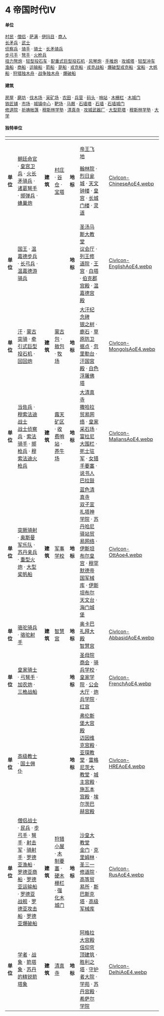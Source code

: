# 4 帝国时代IV

#### 单位

[村民](readme/dan-wei/cun-min.md) · [僧侣](readme/dan-wei/seng-lv.md) · [萨满](https://seicing.com/html/aoe2/unitaoe4/%E8%90%A8%E6%BB%A1.html?civ=mon) · [伊玛目](https://seicing.com/html/aoe2/unitaoe4/%E4%BC%8A%E7%8E%9B%E7%9B%AE.html?civ=abb) · [商人](readme/dan-wei/shang-ren.md)\
[长矛兵](https://seicing.com/html/aoe2/unitaoe4/%E9%95%BF%E7%9F%9B%E5%85%B5.html?civ=chi) · [武士](https://seicing.com/html/aoe2/unitaoe4/%E6%AD%A6%E5%A3%AB.html?civ=eng) \
[侦察兵](https://seicing.com/html/aoe2/unitaoe4/%E4%BE%A6%E5%AF%9F%E5%85%B5.html?civ=chi) · [骑手](https://seicing.com/html/aoe2/unitaoe4/%E9%AA%91%E6%89%8B.html?civ=chi) · [骑士](https://seicing.com/html/aoe2/unitaoe4/%E9%AA%91%E5%A3%AB.html?civ=eng) · [长矛骑兵](https://seicing.com/html/aoe2/unitaoe4/%E9%95%BF%E7%9F%9B%E9%AA%91%E5%85%B5.html?civ=chi)\
[步弓手](https://seicing.com/html/aoe2/unitaoe4/%E6%AD%A5%E5%BC%93%E6%89%8B.html?civ=chi) · [弩手](https://seicing.com/html/aoe2/unitaoe4/%E5%BC%A9%E6%89%8B.html?civ=chi) · [火枪兵](https://seicing.com/html/aoe2/unitaoe4/%E7%81%AB%E6%9E%AA%E5%85%B5.html?civ=chi)\
[扭力弩炮](https://seicing.com/html/aoe2/unitaoe4/%E6%89%AD%E5%8A%9B%E5%BC%A9%E7%82%AE.html?civ=chi) · [轻型投石车](https://seicing.com/html/aoe2/unitaoe4/%E8%BD%BB%E5%9E%8B%E6%8A%95%E7%9F%B3%E8%BD%A6.html?civ=eng) · [配重式巨型投石机](https://seicing.com/html/aoe2/unitaoe4/%E9%85%8D%E9%87%8D%E5%BC%8F%E5%B7%A8%E5%9E%8B%E6%8A%95%E7%9F%B3%E6%9C%BA.html?civ=chi) · [风琴炮](https://seicing.com/html/aoe2/unitaoe4/%E9%A3%8E%E7%90%B4%E7%82%AE.html?civ=eng) · [手推炮](https://seicing.com/html/aoe2/unitaoe4/%E6%89%8B%E6%8E%A8%E7%82%AE.html?civ=chi) · [攻城塔](https://seicing.com/html/aoe2/unitaoe4/%E6%94%BB%E5%9F%8E%E5%A1%94.html?civ=chi) · [轻型冲车](https://seicing.com/html/aoe2/unitaoe4/%E8%BD%BB%E5%9E%8B%E5%86%B2%E8%BD%A6.html?civ=chi)\
[渔船](https://seicing.com/html/aoe2/unitaoe4/%E6%B8%94%E8%88%B9.html?civ=chi) · [商船](https://seicing.com/html/aoe2/unitaoe4/%E5%95%86%E8%88%B9.html?civ=chi) · [运输船](https://seicing.com/html/aoe2/unitaoe4/%E8%BF%90%E8%BE%93%E8%88%B9.html?civ=chi) · [箭船](https://seicing.com/html/aoe2/unitaoe4/%E7%AE%AD%E8%88%B9.html?civ=eng) · [趸船](https://seicing.com/html/aoe2/unitaoe4/%E8%B6%B8%E8%88%B9.html?civ=eng) · [戎克船](https://seicing.com/html/aoe2/unitaoe4/%E6%88%8E%E5%85%8B%E8%88%B9.html?civ=chi) · [戎克战船](https://seicing.com/html/aoe2/unitaoe4/%E6%88%8E%E5%85%8B%E6%88%98%E8%88%B9.html?civ=chi) · [爆破型戎克船](https://seicing.com/html/aoe2/unitaoe4/%E7%88%86%E7%A0%B4%E5%9E%8B%E6%88%8E%E5%85%8B%E8%88%B9.html?civ=chi) · [宝船](https://seicing.com/html/aoe2/unitaoe4/%E5%AE%9D%E8%88%B9.html?civ=chi) · [大帆船](https://seicing.com/html/aoe2/unitaoe4/%E5%A4%A7%E5%B8%86%E8%88%B9.html?civ=eng) · [狩猎独木舟](https://seicing.com/html/aoe2/unitaoe4/%E7%8B%A9%E7%8C%8E%E7%8B%AC%E6%9C%A8%E8%88%9F.html?civ=mal) · [战争独木舟](https://seicing.com/html/aoe2/unitaoe4/%E6%88%98%E4%BA%89%E7%8B%AC%E6%9C%A8%E8%88%9F.html?civ=mal) · [爆破船](https://seicing.com/html/aoe2/unitaoe4/%E7%88%86%E7%A0%B4%E8%88%B9.html?civ=mal)

#### 建筑

[房屋](https://seicing.com/html/aoe2/buildingsaoe4/%E6%88%BF%E5%B1%8B.html?civ=chi?civ=chi) · [磨坊](https://seicing.com/html/aoe2/buildingsaoe4/%E7%A3%A8%E5%9D%8A.html?civ=chi?civ=chi) · [伐木场](https://seicing.com/html/aoe2/buildingsaoe4/%E4%BC%90%E6%9C%A8%E5%9C%BA.html?civ=chi) · [采矿场](https://seicing.com/html/aoe2/buildingsaoe4/%E9%87%87%E7%9F%BF%E5%9C%BA.html?civ=chi) · [农田](https://seicing.com/html/aoe2/buildingsaoe4/%E5%86%9C%E7%94%B0.html?civ=chi) · [兵营](https://seicing.com/html/aoe2/buildingsaoe4/%E5%85%B5%E8%90%A5.html?civ=chi) · [码头](https://seicing.com/html/aoe2/buildingsaoe4/%E7%A0%81%E5%A4%B4.html?civ=chi) · [哨站](https://seicing.com/html/aoe2/buildingsaoe4/%E5%93%A8%E7%AB%99.html?civ=chi) · [木栅栏](https://seicing.com/html/aoe2/buildingsaoe4/%E6%9C%A8%E6%A0%85%E6%A0%8F.html?civ=chi) · [木城门](https://seicing.com/html/aoe2/buildingsaoe4/%E6%9C%A8%E5%9F%8E%E9%97%A8.html?civ=chi)\
[铁匠铺](https://seicing.com/html/aoe2/buildingsaoe4/%E9%93%81%E5%8C%A0%E9%93%BA.html?civ=chi) · [市场](https://seicing.com/html/aoe2/buildingsaoe4/%E5%B8%82%E5%9C%BA.html?civ=chi) · [城镇中心](https://seicing.com/html/aoe2/buildingsaoe4/%E5%9F%8E%E9%95%87%E4%B8%AD%E5%BF%83.html?civ=chi) · [靶场](https://seicing.com/html/aoe2/buildingsaoe4/%E9%9D%B6%E5%9C%BA.html?civ=chi) · [马厩](https://seicing.com/html/aoe2/buildingsaoe4/%E9%A9%AC%E5%8E%A9.html?civ=chi) · [石墙塔](https://seicing.com/html/aoe2/buildingsaoe4/%E7%9F%B3%E5%A2%99%E5%A1%94.html?civ=chi) · [石墙](https://seicing.com/html/aoe2/buildingsaoe4/%E7%9F%B3%E5%A2%99.html?civ=chi) · [石墙城门](https://seicing.com/html/aoe2/buildingsaoe4/%E7%9F%B3%E5%A2%99%E5%9F%8E%E9%97%A8.html?civ=chi)\
[修道院](https://seicing.com/html/aoe2/buildingsaoe4/%E4%BF%AE%E9%81%93%E9%99%A2.html?civ=chi) · [祈祷帐篷](https://seicing.com/html/aoe2/buildingsaoe4/%E7%A5%88%E7%A5%B7%E5%B8%90%E7%AF%B7.html?civ=mon) · [穆斯林学塾](https://seicing.com/html/aoe2/buildingsaoe4/%E7%A9%86%E6%96%AF%E6%9E%97%E5%AD%A6%E5%A1%BE.html?civ=sul) · [清真寺](https://seicing.com/html/aoe2/buildingsaoe4/%E6%B8%85%E7%9C%9F%E5%AF%BA.html?civ=abb) · [攻城武器厂](https://seicing.com/html/aoe2/buildingsaoe4/%E6%94%BB%E5%9F%8E%E6%AD%A6%E5%99%A8%E5%8E%82.html?civ=chi) · [大型箭塔](https://seicing.com/html/aoe2/buildingsaoe4/%E5%A4%A7%E5%9E%8B%E7%AE%AD%E5%A1%94.html?civ=chi) · [穆斯林学塾](https://seicing.com/html/aoe2/buildingsaoe4/%E7%A9%86%E6%96%AF%E6%9E%97%E5%AD%A6%E5%A1%BE.html?civ=sul) · [大学](https://seicing.com/html/aoe2/buildingsaoe4/%E5%A4%A7%E5%AD%A6.html?civ=chi)

#### 独特单位

<table data-card-size="large" data-view="cards"><thead><tr><th></th><th></th><th></th><th></th><th></th><th></th><th data-hidden data-type="files"></th><th data-hidden data-card-cover data-type="files"></th></tr></thead><tbody><tr><td><strong>单位</strong></td><td><img src="https://seicing-1257171891.cos.ap-nanjing.myqcloud.com/3fatcatpool/aoe4/tech/Unique.png" alt=""><a href="https://seicing.com/html/aoe2/unitaoe4/%E6%9C%9D%E5%BB%B7%E5%91%BD%E5%AE%98.html">朝廷命官</a> · <img src="https://seicing-1257171891.cos.ap-nanjing.myqcloud.com/3fatcatpool/aoe4/tech/Unique.png" alt=""><a href="https://seicing.com/html/aoe2/unitaoe4/%E7%9A%87%E5%AE%AB%E5%8D%AB%E5%85%B5.html">皇宫卫兵</a> · <img src="https://seicing-1257171891.cos.ap-nanjing.myqcloud.com/3fatcatpool/aoe4/tech/Unique.png" alt=""><a href="https://seicing.com/html/aoe2/unitaoe4/%E7%81%AB%E9%95%BF%E7%9F%9B%E9%AA%91%E5%85%B5.html">火长矛骑兵</a> · <img src="https://seicing-1257171891.cos.ap-nanjing.myqcloud.com/3fatcatpool/aoe4/tech/Unique.png" alt=""><a href="https://seicing.com/html/aoe2/unitaoe4/%E8%AF%B8%E8%91%9B%E5%BC%A9%E6%89%8B.html">诸葛弩手</a> · <img src="https://seicing-1257171891.cos.ap-nanjing.myqcloud.com/3fatcatpool/aoe4/tech/Unique.png" alt=""><a href="https://seicing.com/html/aoe2/unitaoe4/%E6%8E%B7%E5%BC%B9%E5%85%B5.html">掷弹兵</a> · <img src="https://seicing-1257171891.cos.ap-nanjing.myqcloud.com/3fatcatpool/aoe4/tech/Unique.png" alt=""><a href="https://seicing.com/html/aoe2/unitaoe4/%E8%9C%82%E5%B7%A2%E7%82%AE.html">蜂巢炮</a></td><td><strong>建筑</strong></td><td><img src="https://seicing-1257171891.cos.ap-nanjing.myqcloud.com/3fatcatpool/aoe4/tech/Unique.png" alt=""><a href="https://seicing.com/html/aoe2/buildingsaoe4/%E6%9D%91%E5%BA%84.html?civ=chi">村庄</a> · <img src="https://seicing-1257171891.cos.ap-nanjing.myqcloud.com/3fatcatpool/aoe4/tech/Unique.png" alt=""><a href="https://seicing.com/html/aoe2/buildingsaoe4/%E8%B0%B7%E4%BB%93.html?civ=chi">谷仓</a> · <img src="https://seicing-1257171891.cos.ap-nanjing.myqcloud.com/3fatcatpool/aoe4/tech/Unique.png" alt=""><a href="https://seicing.com/html/aoe2/buildingsaoe4/%E5%AE%9D%E5%A1%94.html?civ=chi">宝塔</a></td><td><strong>地标</strong></td><td><p><a href="https://seicing.com/html/aoe2/buildingsaoe4/landmark/%E5%B8%9D%E7%8E%8B%E9%A3%9E%E5%9C%B0.html?civ=chi">帝王飞地</a></p><p><a href="https://seicing.com/html/aoe2/buildingsaoe4/landmark/%E7%BF%B0%E6%9E%97%E9%99%A2.html?civ=chi">翰林院</a> · <a href="https://seicing.com/html/aoe2/buildingsaoe4/landmark/%E7%83%88%E6%97%A5%E7%93%AE%E5%9F%8E.html?civ=chi">烈日瓮城</a> · <a href="https://seicing.com/html/aoe2/buildingsaoe4/landmark/%E5%A4%A9%E6%96%87%E9%92%9F%E6%A5%BC.html?civ=chi">天文钟楼</a> · <a href="https://seicing.com/html/aoe2/buildingsaoe4/landmark/%E7%9A%87%E5%AE%AB.html?civ=chi">皇宫</a> · <a href="https://seicing.com/html/aoe2/buildingsaoe4/landmark/%E9%95%BF%E5%9F%8E%E9%97%A8%E6%A5%BC.html?civ=chi">长城门楼</a> · <a href="https://seicing.com/html/aoe2/buildingsaoe4/landmark/%E7%81%B5%E9%81%93.html?civ=chi">灵道</a></p></td><td></td><td><a href=".gitbook/assets/CivIcon-ChineseAoE4.webp">CivIcon-ChineseAoE4.webp</a></td></tr><tr><td><strong>单位</strong></td><td><img src="https://seicing-1257171891.cos.ap-nanjing.myqcloud.com/3fatcatpool/aoe4/tech/Unique.png" alt=""><a href="https://seicing.com/html/aoe2/unitaoe4/%E5%9B%BD%E7%8E%8B.html">国王</a> · <img src="https://seicing-1257171891.cos.ap-nanjing.myqcloud.com/3fatcatpool/aoe4/tech/Unique.png" alt=""><a href="https://seicing.com/html/aoe2/unitaoe4/%E6%B8%A9%E5%98%89%E5%BE%B7%E6%AD%A5%E5%85%B5.html">温嘉德步兵</a> · <img src="https://seicing-1257171891.cos.ap-nanjing.myqcloud.com/3fatcatpool/aoe4/tech/Unique.png" alt=""><a href="https://seicing.com/html/aoe2/unitaoe4/%E9%95%BF%E5%BC%93%E5%85%B5.html">长弓兵</a> · <img src="https://seicing-1257171891.cos.ap-nanjing.myqcloud.com/3fatcatpool/aoe4/tech/Unique.png" alt=""><a href="https://seicing.com/html/aoe2/unitaoe4/%E6%B8%A9%E5%98%89%E5%BE%B7%E6%B8%B8%E9%AA%91%E5%85%B5.html">温嘉德游骑兵</a></td><td></td><td></td><td><strong>地标</strong></td><td><a href="https://seicing.com/html/aoe2/buildingsaoe4/landmark/%E5%9C%A3%E6%B1%A4%E9%A9%AC%E6%96%AF%E5%A4%A7%E6%95%99%E5%A0%82.html?civ=eng">圣汤马斯大教堂</a><br><a href="https://seicing.com/html/aoe2/buildingsaoe4/landmark/%E8%AE%AE%E4%BC%9A%E5%8E%85.html?civ=eng">议会厅</a> · <a href="https://seicing.com/html/aoe2/buildingsaoe4/landmark/%E5%88%97%E7%8E%8B%E4%BF%AE%E9%81%93%E9%99%A2.html?civ=eng">列王修道院</a> · <a href="https://seicing.com/html/aoe2/buildingsaoe4/landmark/%E7%8E%8B%E5%AE%AB.html?civ=eng">王宫</a> · <a href="https://seicing.com/html/aoe2/buildingsaoe4/landmark/%E7%99%BD%E5%A1%94.html?civ=eng">白塔</a> · <a href="https://seicing.com/html/aoe2/buildingsaoe4/landmark/%E4%BC%AF%E5%85%8B%E9%83%A1%E5%AE%AB%E6%AE%BF.html?civ=eng">伯克郡宫殿</a> · <a href="https://seicing.com/html/aoe2/buildingsaoe4/landmark/%E6%B8%A9%E5%98%89%E5%BE%B7%E5%AE%AB%E6%AE%BF.html?civ=eng">温嘉德宫殿</a></td><td></td><td><a href=".gitbook/assets/CivIcon-EnglishAoE4.webp">CivIcon-EnglishAoE4.webp</a></td></tr><tr><td><strong>单位</strong></td><td><img src="https://seicing-1257171891.cos.ap-nanjing.myqcloud.com/3fatcatpool/aoe4/tech/Unique.png" alt=""><a href="https://seicing.com/html/aoe2/unitaoe4/%E6%B1%97.html">汗</a> · <img src="https://seicing-1257171891.cos.ap-nanjing.myqcloud.com/3fatcatpool/aoe4/tech/Unique.png" alt=""><a href="https://seicing.com/html/aoe2/unitaoe4/%E8%92%99%E5%8F%A4%E7%AA%81%E9%AA%91.html">蒙古突骑</a> · <img src="https://seicing-1257171891.cos.ap-nanjing.myqcloud.com/3fatcatpool/aoe4/tech/Unique.png" alt=""><a href="https://seicing.com/html/aoe2/unitaoe4/%E7%89%B5%E5%BC%95%E5%BC%8F%E5%B7%A8%E5%9E%8B%E6%8A%95%E7%9F%B3%E6%9C%BA.html">牵引式巨型投石机</a> · <img src="https://seicing-1257171891.cos.ap-nanjing.myqcloud.com/3fatcatpool/aoe4/tech/Unique.png" alt=""><a href="https://seicing.com/html/aoe2/unitaoe4/%E5%9B%9E%E5%9B%9E%E7%82%AE.html">回回炮</a></td><td><strong>建筑</strong></td><td><img src="https://seicing-1257171891.cos.ap-nanjing.myqcloud.com/3fatcatpool/aoe4/tech/Unique.png" alt=""><a href="https://seicing.com/html/aoe2/buildingsaoe4/%E8%92%99%E5%8F%A4%E5%8C%85.html?civ=mon">蒙古包</a> · <img src="https://seicing-1257171891.cos.ap-nanjing.myqcloud.com/3fatcatpool/aoe4/tech/Unique.png" alt=""><a href="https://seicing.com/html/aoe2/buildingsaoe4/%E6%95%96%E5%8C%85.html?civ=mon">敖包</a> · <img src="https://seicing-1257171891.cos.ap-nanjing.myqcloud.com/3fatcatpool/aoe4/tech/Unique.png" alt=""><a href="https://seicing.com/html/aoe2/buildingsaoe4/%E7%89%A7%E5%9C%BA.html?civ=mon">牧场</a> </td><td><strong>地标</strong></td><td><a href="https://seicing.com/html/aoe2/buildingsaoe4/landmark/%E5%A4%A7%E6%B1%97%E7%BA%AA%E5%BF%B5%E7%A2%91.html?civ=mon">大汗纪念碑</a><br><a href="https://seicing.com/html/aoe2/buildingsaoe4/landmark/%E9%93%B6%E4%B9%8B%E6%A0%91.html?civ=mon">银之树</a> · <a href="https://seicing.com/html/aoe2/buildingsaoe4/landmark/%E9%B9%BF%E7%9F%B3.html?civ=mon">鹿石</a> · <a href="https://seicing.com/html/aoe2/buildingsaoe4/landmark/%E8%8D%89%E5%8E%9F%E9%98%B2%E5%8D%AB%E6%8D%AE%E7%82%B9.html?civ=mon">草原防卫据点</a> · <a href="https://seicing.com/html/aoe2/buildingsaoe4/landmark/%E5%BF%BD%E9%87%8C%E5%8B%92%E5%8F%B0.html?civ=mon">忽里勒台</a> · <a href="https://seicing.com/html/aoe2/buildingsaoe4/landmark/%E6%B1%97%E5%9B%BD%E5%AE%AB%E6%AE%BF.html?civ=mon">汗国宫殿</a> · <a href="https://seicing.com/html/aoe2/buildingsaoe4/landmark/%E7%99%BD%E8%89%B2%E6%B5%AE%E5%B1%A0%E4%BD%9B%E5%A1%94.html?civ=mon">白色浮屠佛塔</a></td><td></td><td><a href=".gitbook/assets/CivIcon-MongolsAoE4.webp">CivIcon-MongolsAoE4.webp</a></td></tr><tr><td><strong>单位</strong></td><td><img src="https://seicing-1257171891.cos.ap-nanjing.myqcloud.com/3fatcatpool/aoe4/tech/Unique.png" alt=""><a href="https://seicing.com/html/aoe2/unitaoe4/%E5%BD%93%E4%BD%90%E5%85%B5.html?civ=mal">当佐兵</a> · <img src="https://seicing-1257171891.cos.ap-nanjing.myqcloud.com/3fatcatpool/aoe4/tech/Unique.png" alt=""><a href="https://seicing.com/html/aoe2/unitaoe4/%E7%A9%86%E7%B4%A2%E6%B3%95%E8%BF%AA%E6%88%98%E5%A3%AB.html?civ=mal">穆索法迪战士</a><br><img src="https://seicing-1257171891.cos.ap-nanjing.myqcloud.com/3fatcatpool/aoe4/tech/Unique.png" alt=""><a href="https://seicing.com/html/aoe2/unitaoe4/%E6%88%98%E5%A3%AB%E4%BE%A6%E5%AF%9F%E5%85%B5.html?civ=mal">战士侦察兵</a> · <img src="https://seicing-1257171891.cos.ap-nanjing.myqcloud.com/3fatcatpool/aoe4/tech/Unique.png" alt=""><a href="https://seicing.com/html/aoe2/unitaoe4/%E7%B4%A2%E6%B3%95%E9%AA%91%E6%89%8B.html?civ=mal">索法骑手</a> · <img src="https://seicing-1257171891.cos.ap-nanjing.myqcloud.com/3fatcatpool/aoe4/tech/Unique.png" alt=""><a href="https://seicing.com/html/aoe2/unitaoe4/%E6%8E%B7%E6%9E%AA%E5%85%B5.html?civ=mal">掷枪兵</a> · <img src="https://seicing-1257171891.cos.ap-nanjing.myqcloud.com/3fatcatpool/aoe4/tech/Unique.png" alt=""><a href="https://seicing.com/html/aoe2/unitaoe4/%E7%A9%86%E7%B4%A2%E6%B3%95%E8%BF%AA%E7%81%AB%E6%9E%AA%E5%85%B5.html?civ=mal">穆索法迪火枪兵</a></td><td><strong>建筑</strong></td><td><img src="https://seicing-1257171891.cos.ap-nanjing.myqcloud.com/3fatcatpool/aoe4/tech/Unique.png" alt=""><a href="https://seicing.com/html/aoe2/buildingsaoe4/%E9%9C%B2%E5%A4%A9%E7%9F%BF%E5%8C%BA.html?civ=mal">露天矿区</a> · <img src="https://seicing-1257171891.cos.ap-nanjing.myqcloud.com/3fatcatpool/aoe4/tech/Unique.png" alt=""><a href="https://seicing.com/html/aoe2/buildingsaoe4/%E6%94%B6%E8%B4%B9%E5%93%A8%E7%AB%99.html?civ=mal">收费哨站</a> · <img src="https://seicing-1257171891.cos.ap-nanjing.myqcloud.com/3fatcatpool/aoe4/tech/Unique.png" alt=""><a href="https://seicing.com/html/aoe2/buildingsaoe4/%E5%85%BB%E7%89%9B%E5%9C%BA.html?civ=mal">养牛场</a></td><td><strong>地标</strong></td><td><a href="https://seicing.com/html/aoe2/buildingsaoe4/landmark/%E5%A4%A7%E6%B8%85%E7%9C%9F%E5%AF%BA.html?civ=mal">大清真寺</a><br><a href="https://seicing.com/html/aoe2/buildingsaoe4/landmark/%E6%92%92%E5%93%88%E6%8B%89%E8%B4%B8%E6%98%93%E7%BD%91%E7%BB%9C.html?civ=mal">撒哈拉贸易网络</a> · <a href="https://seicing.com/html/aoe2/buildingsaoe4/landmark/%E7%9A%87%E5%AE%B6%E9%87%87%E7%9F%B3%E5%9C%BA.html?civ=mal">皇家采石场</a> · <a href="https://seicing.com/html/aoe2/buildingsaoe4/landmark/%E5%AF%8C%E6%8B%89%E5%B0%BC%E5%A4%A7%E5%9B%B4%E6%A0%8F.html?civ=mal">富拉尼大围栏</a> · <a href="https://seicing.com/html/aoe2/buildingsaoe4/landmark/%E6%AD%BB%E5%A3%AB%E9%A9%BB%E5%86%9B.html?civ=mal">死士驻军</a> · <a href="https://seicing.com/html/aoe2/buildingsaoe4/landmark/%E5%A5%B3%E7%8C%8E%E6%89%8B%E8%A6%81%E5%A1%9E.html?civ=mal">女猎手要塞</a> · <a href="https://seicing.com/html/aoe2/buildingsaoe4/landmark/%E8%AF%B4%E4%B9%A6%E4%BA%BA%E5%B7%B4%E6%8B%89%E9%BC%93.html?civ=mal">说书人巴拉鼓</a></td><td></td><td><a href=".gitbook/assets/CivIcon-MaliansAoE4.webp">CivIcon-MaliansAoE4.webp</a></td></tr><tr><td><strong>单位</strong></td><td><img src="https://seicing-1257171891.cos.ap-nanjing.myqcloud.com/3fatcatpool/aoe4/tech/Unique.png" alt=""><a href="https://seicing.com/html/aoe2/unitaoe4/%E7%AA%81%E5%8E%A5%E9%AA%91%E5%B0%84.html?civ=ott">突厥骑射</a> · <img src="https://seicing-1257171891.cos.ap-nanjing.myqcloud.com/3fatcatpool/aoe4/tech/Unique.png" alt=""><a href="https://seicing.com/html/aoe2/unitaoe4/%E5%A5%A5%E6%96%AF%E6%9B%BC%E5%86%9B%E4%B9%90%E9%98%9F.html?civ=ott">奥斯曼军乐队</a> · <img src="https://seicing-1257171891.cos.ap-nanjing.myqcloud.com/3fatcatpool/aoe4/tech/Unique.png" alt=""><a href="https://seicing.com/html/aoe2/unitaoe4/%E8%8B%8F%E4%B8%B9%E4%BA%B2%E5%85%B5.html?civ=ott">苏丹亲兵</a> · <img src="https://seicing-1257171891.cos.ap-nanjing.myqcloud.com/3fatcatpool/aoe4/tech/Unique.png" alt=""><a href="https://seicing.com/html/aoe2/unitaoe4/%E9%87%8D%E5%9E%8B%E7%81%AB%E7%82%AE.html?civ=ott">重型火炮</a> · <img src="https://seicing-1257171891.cos.ap-nanjing.myqcloud.com/3fatcatpool/aoe4/tech/Unique.png" alt=""><a href="https://seicing.com/html/aoe2/unitaoe4/%E5%A4%A7%E5%9E%8B%E6%A1%A8%E5%B8%86%E8%88%B9.html?civ=ott">大型桨帆船</a></td><td><strong>建筑</strong></td><td> <img src="https://seicing-1257171891.cos.ap-nanjing.myqcloud.com/3fatcatpool/aoe4/tech/Unique.png" alt=""><a href="https://seicing.com/html/aoe2/buildingsaoe4/%E5%86%9B%E4%BA%8B%E5%AD%A6%E6%A0%A1.html?civ=ott">军事学校</a></td><td><strong>地标</strong></td><td><a href="https://seicing.com/html/aoe2/buildingsaoe4/landmark/%E8%93%9D%E8%89%B2%E6%B8%85%E7%9C%9F%E5%AF%BA.html?civ=ott">蓝色清真寺</a><br><a href="https://seicing.com/html/aoe2/buildingsaoe4/landmark/%E5%8F%8C%E5%AD%90%E5%AE%A3%E7%A4%BC%E5%A1%94%E7%A5%9E%E5%AD%A6%E9%99%A2.html?civ=ott">双子宣礼塔神学院</a> · <a href="https://seicing.com/html/aoe2/buildingsaoe4/landmark/%E8%8B%8F%E4%B8%B9%E5%93%88%E5%B0%BC%E9%A9%BF%E7%AB%99%E8%B4%B8%E6%98%93%E7%BD%91%E7%BB%9C.html?civ=ott">苏丹哈尼驿站贸易网络</a> · <a href="https://seicing.com/html/aoe2/buildingsaoe4/landmark/%E4%BC%8A%E6%96%AF%E5%9D%A6%E5%B8%83%E5%B0%94%E7%9A%87%E5%AE%AB.html?civ=ott">伊斯坦布尔皇宫</a> · <a href="https://seicing.com/html/aoe2/buildingsaoe4/landmark/%E7%A9%86%E7%BD%95%E9%BB%98%E5%BE%B7%E5%B8%9D%E5%9B%BD%E5%86%9B%E6%A2%B0%E5%BA%93.html?civ=ott">穆罕默德帝国军械库</a> · <a href="https://seicing.com/html/aoe2/buildingsaoe4/landmark/%E4%BC%8A%E6%96%AF%E5%9D%A6%E5%B8%83%E5%B0%94%E5%A4%A9%E6%96%87%E5%8F%B0.html?civ=ott">伊斯坦布尔天文台</a> · <a href="https://seicing.com/html/aoe2/buildingsaoe4/landmark/%E6%B5%B7%E9%97%A8%E5%9F%8E%E5%A0%A1.html?civ=ott">海门城堡</a></td><td></td><td><a href=".gitbook/assets/CivIcon-OttAoe4.webp">CivIcon-OttAoe4.webp</a></td></tr><tr><td><strong>单位</strong></td><td><img src="https://seicing-1257171891.cos.ap-nanjing.myqcloud.com/3fatcatpool/aoe4/tech/Unique.png" alt=""><a href="https://seicing.com/html/aoe2/unitaoe4/%E9%AA%86%E9%A9%BC%E9%AA%91%E5%85%B5.html">骆驼骑兵</a> · <img src="https://seicing-1257171891.cos.ap-nanjing.myqcloud.com/3fatcatpool/aoe4/tech/Unique.png" alt=""><a href="https://seicing.com/html/aoe2/unitaoe4/%E9%AA%86%E9%A9%BC%E5%B0%84%E6%89%8B.html">骆驼射手</a></td><td><strong>建筑</strong></td><td><img src="https://seicing-1257171891.cos.ap-nanjing.myqcloud.com/3fatcatpool/aoe4/tech/Unique.png" alt=""><a href="https://seicing.com/html/aoe2/buildingsaoe4/%E6%99%BA%E6%85%A7%E5%AE%AB.html?civ=abb">智慧宫</a></td><td><strong>地标</strong></td><td><a href="https://seicing.com/html/aoe2/buildingsaoe4/landmark/%E5%A5%A5%E5%8D%A1%E5%B7%B4%E7%A4%BC%E6%8B%9C%E5%A4%A7%E6%AE%BF.html?civ=abb">奥卡巴礼拜大殿</a><br><img src="https://seicing-1257171891.cos.ap-nanjing.myqcloud.com/3fatcatpool/aoe4/tech/Unique.png" alt=""><a href="https://seicing.com/html/aoe2/buildingsaoe4/%E6%99%BA%E6%85%A7%E5%AE%AB.html?civ=abb">智慧宫</a></td><td></td><td><a href=".gitbook/assets/CivIcon-AbbasidAoE4.webp">CivIcon-AbbasidAoE4.webp</a></td></tr><tr><td><strong>单位</strong></td><td><img src="https://seicing-1257171891.cos.ap-nanjing.myqcloud.com/3fatcatpool/aoe4/tech/Unique.png" alt=""><a href="https://seicing.com/html/aoe2/unitaoe4/%E7%9A%87%E5%AE%B6%E9%AA%91%E5%A3%AB.html">皇家骑士</a> · <img src="https://seicing-1257171891.cos.ap-nanjing.myqcloud.com/3fatcatpool/aoe4/tech/Unique.png" alt=""><a href="https://seicing.com/html/aoe2/unitaoe4/%E5%BC%93%E5%BC%A9%E6%89%8B.html">弓弩手</a> · <img src="https://seicing-1257171891.cos.ap-nanjing.myqcloud.com/3fatcatpool/aoe4/tech/Unique.png" alt=""><a href="https://seicing.com/html/aoe2/unitaoe4/%E5%8A%A0%E5%86%9C%E7%82%AE.html">加农炮</a> · <img src="https://seicing-1257171891.cos.ap-nanjing.myqcloud.com/3fatcatpool/aoe4/tech/Unique.png" alt=""><a href="https://seicing.com/html/aoe2/unitaoe4/%E4%B8%89%E6%A1%85%E6%88%98%E8%88%B9.html">三桅战船</a> </td><td></td><td></td><td><strong>地标</strong></td><td><a href="https://seicing.com/html/aoe2/buildingsaoe4/landmark/%E5%9C%A3%E6%AF%8D%E9%99%A2.html?civ=fre">圣母院</a><br><a href="https://seicing.com/html/aoe2/buildingsaoe4/landmark/%E5%95%86%E4%BC%9A.html?civ=fre">商会</a> · <a href="https://seicing.com/html/aoe2/buildingsaoe4/landmark/%E9%AA%91%E5%85%B5%E5%AD%A6%E6%A0%A1.html?civ=fre">骑兵学校</a> · <a href="https://seicing.com/html/aoe2/buildingsaoe4/landmark/%E7%9A%87%E5%AE%B6%E5%AD%A6%E9%99%A2.html?civ=fre">皇家学院</a> · <a href="https://seicing.com/html/aoe2/buildingsaoe4/landmark/%E5%85%AC%E4%BC%9A%E5%A4%A7%E5%8E%85.html?civ=fre">公会大厅</a> · <a href="https://seicing.com/html/aoe2/buildingsaoe4/landmark/%E7%82%AE%E5%85%B5%E5%AD%A6%E9%99%A2.html?civ=fre">炮兵学院</a> · <a href="https://seicing.com/html/aoe2/buildingsaoe4/landmark/%E7%BA%A2%E5%AE%AB.html?civ=fre">红宫</a></td><td></td><td><a href=".gitbook/assets/CivIcon-FrenchAoE4.webp">CivIcon-FrenchAoE4.webp</a></td></tr><tr><td><strong>单位</strong></td><td><img src="https://seicing-1257171891.cos.ap-nanjing.myqcloud.com/3fatcatpool/aoe4/tech/Unique.png" alt=""><a href="https://seicing.com/html/aoe2/unitaoe4/%E9%AB%98%E7%BA%A7%E6%95%99%E5%A3%AB.html">高级教士</a> · <img src="https://seicing-1257171891.cos.ap-nanjing.myqcloud.com/3fatcatpool/aoe4/tech/Unique.png" alt=""><a href="https://seicing.com/html/aoe2/unitaoe4/%E5%9B%BD%E5%9C%9F%E4%BD%A3%E4%BB%86.html">国土佣仆</a></td><td></td><td></td><td><strong>地标</strong></td><td><a href="https://seicing.com/html/aoe2/buildingsaoe4/landmark/%E5%BC%97%E4%BC%A6%E6%96%AF%E5%A0%A1%E5%A4%A7%E5%AE%AB%E6%AE%BF.html?civ=hre">弗伦斯堡大宫殿</a><br><a href="https://seicing.com/html/aoe2/buildingsaoe4/landmark/%E8%BF%88%E5%9B%A0%E7%BB%B4%E5%85%8B%E5%AE%AB%E6%AE%BF.html?civ=hre">迈因维克宫殿</a> · <a href="https://seicing.com/html/aoe2/buildingsaoe4/landmark/%E4%BA%9A%E7%90%9B%E6%95%99%E5%A0%82.html?civ=hre">亚琛教堂</a> · <a href="https://seicing.com/html/aoe2/buildingsaoe4/landmark/%E9%9B%B7%E6%A0%BC%E5%B0%BC%E8%8C%A8%E5%A4%A7%E6%95%99%E5%A0%82.html?civ=hre">雷格尼茨大教堂</a> · <a href="https://seicing.com/html/aoe2/buildingsaoe4/landmark/%E5%9F%8E%E4%B8%BB%E5%AE%AB%E6%AE%BF.html?civ=hre">城主宫殿</a> · <a href="https://seicing.com/html/aoe2/buildingsaoe4/landmark/%E6%96%BD%E7%93%A6%E6%9C%AC%E5%AE%AB%E6%AE%BF.html?civ=hre">施瓦本宫殿</a> · <a href="https://seicing.com/html/aoe2/buildingsaoe4/landmark/%E5%9F%83%E5%B0%94%E8%8C%A8%E5%B7%B4%E8%B5%AB%E5%AE%AB%E6%AE%BF.html?civ=hre">埃尔茨巴赫宫殿</a></td><td></td><td><a href=".gitbook/assets/CivIcon-HREAoE4.webp">CivIcon-HREAoE4.webp</a></td></tr><tr><td><strong>单位</strong></td><td><img src="https://seicing-1257171891.cos.ap-nanjing.myqcloud.com/3fatcatpool/aoe4/tech/Unique.png" alt=""><a href="https://seicing.com/html/aoe2/unitaoe4/%E5%83%A7%E4%BE%A3%E6%88%98%E5%A3%AB.html">僧侣战士</a> · <img src="https://seicing-1257171891.cos.ap-nanjing.myqcloud.com/3fatcatpool/aoe4/tech/Unique.png" alt=""><a href="https://seicing.com/html/aoe2/unitaoe4/%E6%B0%91%E5%85%B5.html">民兵</a> · <a href="https://seicing.com/html/aoe2/unitaoe4/%E6%AD%A5%E5%BC%93%E6%89%8B.html?civ=rus">步弓手</a> · <a href="https://seicing.com/html/aoe2/unitaoe4/%E5%BC%A9%E6%89%8B.html?civ=rus">弩手</a> · <img src="https://seicing-1257171891.cos.ap-nanjing.myqcloud.com/3fatcatpool/aoe4/tech/Unique.png" alt=""><a href="https://seicing.com/html/aoe2/unitaoe4/%E5%B0%84%E5%87%BB%E5%86%9B.html">射击军</a> · <img src="https://seicing-1257171891.cos.ap-nanjing.myqcloud.com/3fatcatpool/aoe4/tech/Unique.png" alt=""><a href="https://seicing.com/html/aoe2/unitaoe4/%E9%AA%91%E5%B0%84%E6%89%8B.html?civ=rus">骑射手</a> · <img src="https://seicing-1257171891.cos.ap-nanjing.myqcloud.com/3fatcatpool/aoe4/tech/Unique.png" alt=""><a href="https://seicing.com/html/aoe2/unitaoe4/%E7%BD%97%E5%BE%B7%E4%BA%9A%E6%B8%94%E8%88%B9.html">罗德亚渔船</a> · <img src="https://seicing-1257171891.cos.ap-nanjing.myqcloud.com/3fatcatpool/aoe4/tech/Unique.png" alt=""><a href="https://seicing.com/html/aoe2/unitaoe4/%E7%BD%97%E5%BE%B7%E4%BA%9A%E5%95%86%E8%88%B9.html">罗德亚商船</a> · <img src="https://seicing-1257171891.cos.ap-nanjing.myqcloud.com/3fatcatpool/aoe4/tech/Unique.png" alt=""><a href="https://seicing.com/html/aoe2/unitaoe4/%E7%BD%97%E5%BE%B7%E4%BA%9A%E8%BF%90%E8%BE%93%E8%88%B9.html">罗德亚运输船</a> · <img src="https://seicing-1257171891.cos.ap-nanjing.myqcloud.com/3fatcatpool/aoe4/tech/Unique.png" alt=""><a href="https://seicing.com/html/aoe2/unitaoe4/%E7%BD%97%E5%BE%B7%E4%BA%9A%E6%88%98%E8%88%B0.html">罗德亚战舰</a> · <img src="https://seicing-1257171891.cos.ap-nanjing.myqcloud.com/3fatcatpool/aoe4/tech/Unique.png" alt=""><a href="https://seicing.com/html/aoe2/unitaoe4/%E7%BD%97%E5%BE%B7%E4%BA%9A%E6%94%BB%E5%87%BB%E8%88%B9.html">罗德亚攻击船</a> · <img src="https://seicing-1257171891.cos.ap-nanjing.myqcloud.com/3fatcatpool/aoe4/tech/Unique.png" alt=""><a href="https://seicing.com/html/aoe2/unitaoe4/%E7%BD%97%E5%BE%B7%E4%BA%9A%E7%88%86%E7%A0%B4%E8%88%B9.html">罗德亚爆破船</a></td><td><strong>建筑</strong></td><td><img src="https://seicing-1257171891.cos.ap-nanjing.myqcloud.com/3fatcatpool/aoe4/tech/Unique.png" alt=""><a href="https://seicing.com/html/aoe2/buildingsaoe4/%E7%8B%A9%E7%8C%8E%E5%B0%8F%E5%B1%8B.html?civ=rus">狩猎小屋</a> · <img src="https://seicing-1257171891.cos.ap-nanjing.myqcloud.com/3fatcatpool/aoe4/tech/Unique.png" alt=""><a href="https://seicing.com/html/aoe2/buildingsaoe4/%E6%9C%A8%E5%88%B6%E8%A6%81%E5%A1%9E.html?civ=rus">木制要塞</a> · <img src="https://seicing-1257171891.cos.ap-nanjing.myqcloud.com/3fatcatpool/aoe4/tech/Unique.png" alt=""><a href="https://seicing.com/html/aoe2/buildingsaoe4/%E7%A1%AC%E6%9C%A8%E6%A0%85%E6%A0%8F.html?civ=rus">硬木栅栏</a> · <img src="https://seicing-1257171891.cos.ap-nanjing.myqcloud.com/3fatcatpool/aoe4/tech/Unique.png" alt=""><a href="https://seicing.com/html/aoe2/buildingsaoe4/%E5%BC%BA%E5%8C%96%E6%9C%A8%E5%9F%8E%E9%97%A8.html?civ=rus">强化木城门</a></td><td><strong>地标</strong></td><td><a href="https://seicing.com/html/aoe2/buildingsaoe4/landmark/%E6%B2%99%E7%9A%87%E5%A4%A7%E6%95%99%E5%A0%82.html?civ=rus">沙皇大教堂</a><br><a href="https://seicing.com/html/aoe2/buildingsaoe4/landmark/%E9%87%91%E9%97%A8.html?civ=rus">金门</a> · <a href="https://seicing.com/html/aoe2/buildingsaoe4/landmark/%E5%85%8B%E9%87%8C%E5%A7%86%E6%9E%97.html?civ=rus">克里姆林</a> · <a href="https://seicing.com/html/aoe2/buildingsaoe4/landmark/%E5%9C%A3%E4%B8%89%E4%B8%80%E4%BF%AE%E9%81%93%E9%99%A2.html?civ=rus">圣三一修道院</a> · <a href="https://seicing.com/html/aoe2/buildingsaoe4/landmark/%E9%AB%98%E7%AD%89%E8%B4%B8%E6%98%93%E6%89%80.html?civ=rus">高等贸易所</a> · <a href="https://seicing.com/html/aoe2/buildingsaoe4/landmark/%E6%96%AF%E5%B7%B4%E6%96%AF%E5%85%8B%E5%A1%94.html?civ=rus">斯巴斯克塔</a> · <a href="https://seicing.com/html/aoe2/buildingsaoe4/landmark/%E9%AB%98%E7%BA%A7%E5%86%9B%E6%A2%B0%E5%BA%93.html?civ=rus">高级军械库</a></td><td></td><td><a href=".gitbook/assets/CivIcon-RusAoE4.webp">CivIcon-RusAoE4.webp</a></td></tr><tr><td><strong>单位</strong></td><td><img src="https://seicing-1257171891.cos.ap-nanjing.myqcloud.com/3fatcatpool/aoe4/tech/Unique.png" alt=""><a href="https://seicing.com/html/aoe2/unitaoe4/%E5%AD%A6%E8%80%85.html">学者</a> · <img src="https://seicing-1257171891.cos.ap-nanjing.myqcloud.com/3fatcatpool/aoe4/tech/Unique.png" alt=""><a href="https://seicing.com/html/aoe2/unitaoe4/%E6%88%98%E8%B1%A1.html">战象</a> · <img src="https://seicing-1257171891.cos.ap-nanjing.myqcloud.com/3fatcatpool/aoe4/tech/Unique.png" alt=""><a href="https://seicing.com/html/aoe2/unitaoe4/%E7%AE%AD%E5%A1%94%E6%88%98%E8%B1%A1.html">箭塔象</a> · <img src="https://seicing-1257171891.cos.ap-nanjing.myqcloud.com/3fatcatpool/aoe4/tech/Unique.png" alt=""><a href="https://seicing.com/html/aoe2/unitaoe4/%E8%8B%8F%E4%B8%B9%E7%9A%84%E7%B2%BE%E9%94%90%E7%AE%AD%E5%A1%94%E8%B1%A1.html">苏丹的精锐箭塔象</a></td><td><strong>建筑</strong></td><td><img src="https://seicing-1257171891.cos.ap-nanjing.myqcloud.com/3fatcatpool/aoe4/tech/Unique.png" alt=""><a href="https://seicing.com/html/aoe2/buildingsaoe4/%E6%B8%85%E7%9C%9F%E5%AF%BA.html?civ=sul">清真寺</a> </td><td><strong>地标</strong></td><td><a href="https://seicing.com/html/aoe2/buildingsaoe4/landmark/%E9%98%BF%E6%A0%BC%E6%8B%89%E5%A4%A7%E5%AE%AB%E6%AE%BF.html?civ=sul">阿格拉大宫殿</a><br><a href="https://seicing.com/html/aoe2/buildingsaoe4/landmark/%E4%BF%A1%E4%BB%B0%E7%A9%B9%E9%A1%B6%E5%BB%BA%E7%AD%91.html?civ=sul">信仰穹顶建筑</a> · <a href="https://seicing.com/html/aoe2/buildingsaoe4/landmark/%E8%83%9C%E5%88%A9%E4%B9%8B%E5%A1%94.html?civ=sul">胜利之塔</a> · <a href="https://seicing.com/html/aoe2/buildingsaoe4/landmark/%E5%AE%88%E6%8A%A4%E8%80%85%E5%A4%A7%E9%99%A2.html?civ=sul">守护者大院</a> · <a href="https://seicing.com/html/aoe2/buildingsaoe4/landmark/%E5%AD%A6%E8%8B%91.html?civ=sul">学苑</a> · <a href="https://seicing.com/html/aoe2/buildingsaoe4/landmark/%E8%8B%8F%E4%B8%B9%E5%AE%AB%E6%AE%BF.html?civ=sul">苏丹宫殿</a> · <a href="https://seicing.com/html/aoe2/buildingsaoe4/landmark/%E5%B8%8C%E8%90%A8%E5%B0%94%E5%AD%A6%E9%99%A2.html?civ=sul">希萨尔学院</a></td><td></td><td><a href=".gitbook/assets/CivIcon-DelhiAoE4.webp">CivIcon-DelhiAoE4.webp</a></td></tr></tbody></table>
